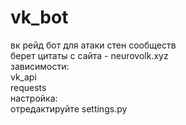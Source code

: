 # vk_bot  
вк рейд бот для атаки стен сообществ   
берет цитаты с сайта - neurovolk.xyz  
зависимости:  
vk_api  
requests  
настройка:  
отредактируйте settings.py  
